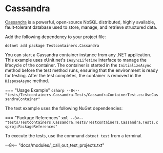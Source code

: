 # Cassandra

[Cassandra](https://cassandra.apache.org/) is a powerful, open-source NoSQL distributed, highly available, fault-tolerant database used to store, manage, and retrieve structured data.

Add the following dependency to your project file:

```shell title="NuGet"
dotnet add package Testcontainers.Cassandra
```

You can start a Cassandra container instance from any .NET application. This example uses xUnit.net's `IAsyncLifetime` interface to manage the lifecycle of the container. The container is started in the `InitializeAsync` method before the test method runs, ensuring that the environment is ready for testing. After the test completes, the container is removed in the `DisposeAsync` method.

=== "Usage Example"
    ```csharp
    --8<-- "tests/Testcontainers.Cassandra.Tests/CassandraContainerTest.cs:UseCassandraContainer"
    ```

The test example uses the following NuGet dependencies:

=== "Package References"
    ```xml
    --8<-- "tests/Testcontainers.Cassandra.Tests/Testcontainers.Cassandra.Tests.csproj:PackageReferences"
    ```

To execute the tests, use the command `dotnet test` from a terminal.

--8<-- "docs/modules/_call_out_test_projects.txt"
